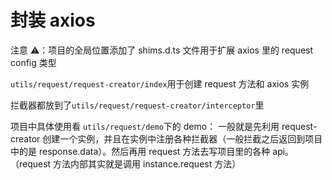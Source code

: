 # 封装 axios

注意 ⚠️：项目的全局位置添加了 shims.d.ts 文件用于扩展 axios 里的 request config 类型

`utils/request/request-creator/index`用于创建 request 方法和 axios 实例

拦截器都放到了`utils/request/request-creator/interceptor`里

项目中具体使用看 `utils/request/demo`下的 demo：
一般就是先利用 request-creator 创建一个实例，并且在实例中注册各种拦截器（一般拦截之后返回到项目中的是 response.data）。然后再用 request 方法去写项目里的各种 api。（request 方法内部其实就是调用 instance.request 方法）
